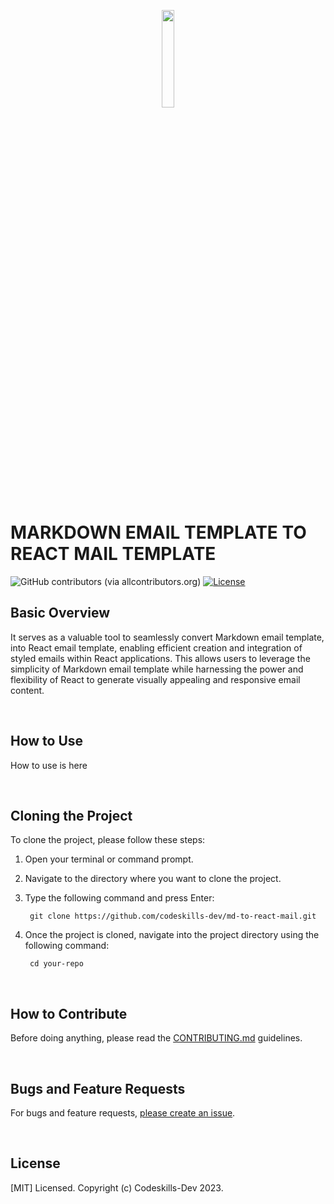 <p align="center"><img width=20% src="https://avatars.githubusercontent.com/u/122566584?s=200&v=4"></p>

#                                     MARKDOWN EMAIL TEMPLATE TO REACT MAIL TEMPLATE
![GitHub contributors (via allcontributors.org)](https://img.shields.io/github/all-contributors/all-contributors/all-contributors)
[![License](https://img.shields.io/badge/license-MIT-blue.svg)](https://opensource.org/licenses/MIT)

## Basic Overview

It serves as a valuable tool to seamlessly convert Markdown email template, into React email template, enabling efficient creation and integration of styled emails within React applications. This allows users to leverage the simplicity of Markdown email template while harnessing the power and flexibility of React to generate visually appealing and responsive email content.

<br>

## How to Use

How to use is here

<br>

## Cloning the Project

To clone the project, please follow these steps:

1. Open your terminal or command prompt.
2. Navigate to the directory where you want to clone the project.
3. Type the following command and press Enter:

        git clone https://github.com/codeskills-dev/md-to-react-mail.git

4. Once the project is cloned, navigate into the project directory using the following command:

        cd your-repo

<br>

## How to Contribute

Before doing anything, please read the [CONTRIBUTING.md](./CONTRIBUTING.md) guidelines.

<br>

## Bugs and Feature Requests

For bugs and feature requests, [please create an issue](https://github.com/codeskills-dev/md-to-react-mail/issues/new/choose).

<br>

## License

[MIT] Licensed. Copyright (c) Codeskills-Dev 2023.
